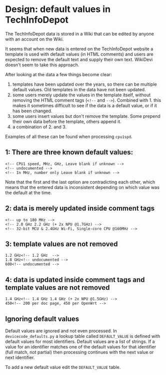 # Design: default values in TechInfoDepot

The TechInfoDepot data is stored in a Wiki that can be edited by anyone with an
account on the Wiki.

It seems that when new data is entered on the TechInfoDepot website a template
is used with default values (in HTML comments) and users are expected to remove
the default text and supply their own text. WikiDevi doesn't seem to take this
approach.

After looking at the data a few things become clear:

1. templates have been updated over the years, so there can be multiple default
   values. Old templates in the data have not been updated.
2. some users merely update the values in the template itself, without removing
   the HTML comment tags (`<!--` and `-->`). Combined with 1. this makes it
   sometimes difficult to see if the data is a default value, or if it has been
   changed.
3. some users insert values but don't remove the template. Some prepend their
   own data before the template, others append it.
4. a combination of 2. and 3.

Examples of all these can be found when processing `cpu1spd`.

## 1: There are three known default values:

```
<!-- CPU1 speed, MHz, GHz, Leave blank if unknown -->
<!-- undocumented -->
<!-- In MHz, number only Leave blank if unknown -->
```

Note that the first and the last option are contradicting each other, which
means that the entered data is inconsistent depending on which value was the
default at the time.

## 2: data is merely updated inside comment tags

```
<!-- up to 180 MHz -->
<!-- 2.0 GHz 2.2 GHz (+ 2x NPU @1.7GHz) -->
<!-- 32-bit MCU & 2.4GHz Wi-Fi, Single-core CPU @160MHz -->
```

## 3: template values are not removed

```
1.2 GHz<!-- 1.2 GHz  -->
1.8 GHz<!-- undocumented -->
600<!-- undocumented -->
```

## 4: data is updated inside comment tags and template values are not removed

```
1.4 GHz<!-- 1.4 GHz 1.4 GHz (+ 2x NPU @1.5GHz) -->
450<!-- 200 per doc page, 450 per OpenWrt -->
```

## Ignoring default values

Default values are ignored and not even processed. In `devicecode_defaults.py`
a lookup table called `DEFAULT_VALUE` is defined with default values for most
identifiers. Default values are a list of strings. If a value for an identifier
matches one of the default values for that identifier (full match, not partial)
then processing continues with the next value or next identifier.

To add a new default value edit the `DEFAULT_VALUE` table.
